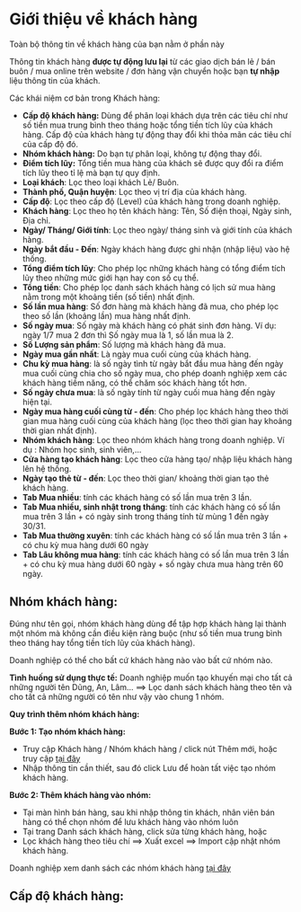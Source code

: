 # Giới thiệu về khách hàng

Toàn bộ thông tin về khách hàng của bạn nằm ở phần này

Thông tin khách hàng **được tự động lưu lại** từ các giao dịch bán lẻ / bán buôn / mua online trên website / đơn hàng vận chuyển hoặc bạn **tự nhập** liệu thông tin của khách.

Các khái niệm cơ bản trong Khách hàng:
  - **Cấp độ khách hàng:** Dùng để phân loại khách dựa trên các tiêu chí như số tiền mua trung bình theo tháng hoặc tổng tiền tích lũy của khách hàng. Cấp độ của khách hàng tự động thay đổi khi thỏa mãn các tiêu chí của cấp độ đó.
  - **Nhóm khách hàng:** Do bạn tự phân loại, không tự động thay đổi.
  - **Điểm tích lũy:** Tổng tiền mua hàng của khách sẽ được quy đổi ra điểm tích lũy theo tỉ lệ mà bạn tự quy định.
  - **Loại khách**: Lọc theo loại khách Lẻ/ Buôn.
  - **Thành phố, Quận huyện**: Lọc theo vị trí địa của khách hàng.
  - **Cấp độ**: Lọc theo cấp độ (Level) của khách hàng trong doanh nghiệp.
  - **Khách hàng**: Lọc theo họ tên khách hàng: Tên, Số điện thoại, Ngày sinh, Địa chỉ.
  - **Ngày/ Tháng/ Giới tính**: Lọc theo ngày/ tháng sinh và giới tính của khách hàng.
  - **Ngày bắt đầu - Đến**: Ngày khách hàng được ghi nhận (nhập liệu) vào hệ thống.
  - **Tổng điểm tích lũy**: Cho phép lọc những khách hàng có tổng điểm tích lũy theo những mức giới hạn hay con số cụ thể. 
  - **Tổng tiền**: Cho phép lọc danh sách khách hàng có lịch sử mua hàng nằm trong một khoảng tiền (số tiền) nhất định.
  - **Số lần mua hàng**: Số đơn hàng mà khách hàng đã mua, cho phép lọc theo số lần (khoảng lần) mua hàng nhất định.
  - **Số ngày mua**: Số ngày mà khách hàng có phát sinh đơn hàng. Ví dụ: ngày 1/7 mua 2 đơn thì Số ngày mua là 1, số lần mua là 2.
  - **Số Lượng sản phẩm**: Số lượng mà khách hàng đã mua.
  - **Ngày mua gần nhất**: Là ngày mua cuối cùng của khách hàng.
  - **Chu kỳ mua hàng**:  là số ngày tình từ ngày bắt đầu mua hàng đến ngày mua cuối cùng chia cho số ngày mua, cho phép doanh nghiệp xem các khách hàng tiềm năng, có thể chăm sóc khách hàng tốt hơn.
  - **Số ngày chưa mua**: là số ngày tính từ ngày cuối mua hàng đến ngày hiện tại.
  - **Ngày mua hàng cuối cùng từ - đến**: Cho phép lọc khách hàng theo thời gian mua hàng cuối cùng của khách hàng (lọc theo thời gian hay khoảng thời gian nhất định).
  - **Nhóm  khách hàng**: Lọc theo nhóm khách hàng trong doanh nghiệp. Ví dụ : Nhóm học sinh, sinh viên,...
  - **Cửa hàng tạo khách hàng**: Lọc theo cửa hàng tạo/ nhập liệu khách hàng lên hệ thống.
  - **Ngày tạo thẻ từ - đến**: Lọc theo thời gian/ khoảng thời gian tạo thẻ khách hàng.
  - **Tab Mua nhiều**: tính các khách hàng có số lần mua trên 3 lần.
  - **Tab Mua nhiều, sinh nhật trong tháng**: tính các khách hàng có số lần mua trên 3 lần + có ngày sinh trong tháng tính từ mùng 1 đến ngày 30/31.
  - **Tab Mua thường xuyên**: tính các khách hàng có số lần mua trên 3 lần + có chu kỳ mua hàng dưới 60 ngày
  - **Tab Lâu không mua hàng**:  tính các khách hàng có số lần mua trên 3 lần + có chu kỳ mua hàng dưới 60 ngày + số ngày chưa mua hàng trên 60 ngày.
  
  ## Nhóm khách hàng:
  
  Đúng như tên gọi, nhóm khách hàng dùng để tập hợp khách hàng lại thành một nhóm mà không cần điều kiện ràng buộc (như số tiền mua trung bình theo tháng hay tổng tiền tích lũy của khách hàng).

Doanh nghiệp có thể cho bất cứ khách hàng nào vào bất cứ nhóm nào.

**Tình huống sử dụng thực tế:** Doanh nghiệp muốn tạo khuyến mại cho tất cả những người tên Dũng, An, Lâm... ==> Lọc danh sách khách hàng theo tên và cho tất cả những người có tên như vậy vào chung 1 nhóm.

**Quy trình thêm nhóm khách hàng:**

**Bước 1: Tạo nhóm khách hàng:**
- Truy cập Khách hàng / Nhóm khách hàng / click nút Thêm mới, hoặc truy cập [tại đây](https://new.nhanh.vn/customer/group/index?tab=add)
- Nhập thông tin cần thiết, sau đó click Lưu để hoàn tất việc tạo nhóm khách hàng.

**Bước 2: Thêm khách hàng vào nhóm:**
- Tại màn hình bán hàng, sau khi nhập thông tin khách, nhân viên bán hàng có thể chọn nhóm để lưu khách hàng vào nhóm luôn
- Tại trang Danh sách khách hàng, click sửa từng khách hàng, hoặc
- Lọc khách hàng theo tiêu chí ==> Xuất excel ==> Import cập nhật nhóm khách hàng.

Doanh nghiệp xem danh sách các nhóm khách hàng [tại đây](https://new.nhanh.vn/customer/group/index)

## Cấp độ khách hàng:

